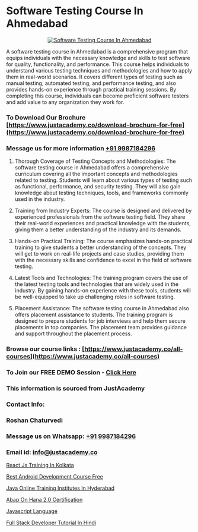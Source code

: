 # Software Testing Course In Ahmedabad

<p align="center">
  <a href="https://justacademy.co/program-detail/software-testing">
    <img src="https://justacademy.co/storage2/program_images/1704700438.webp" alt="Software Testing Course In Ahmedabad">
  </a>
</p>


A software testing course in Ahmedabad is a comprehensive program that equips individuals with the necessary knowledge and skills to test software for quality, functionality, and performance. This course helps individuals to understand various testing techniques and methodologies and how to apply them in real-world scenarios. It covers different types of testing such as manual testing, automated testing, and performance testing, and also provides hands-on experience through practical training sessions. By completing this course, individuals can become proficient software testers and add value to any organization they work for.
### To Download Our Brochure [https://www.justacademy.co/download-brochure-for-free](https://www.justacademy.co/download-brochure-for-free)
### Message us for more information [+91 9987184296](https://api.whatsapp.com/send?phone=919987184296)
1) Thorough Coverage of Testing Concepts and Methodologies: The software testing course in Ahmedabad offers a comprehensive curriculum covering all the important concepts and methodologies related to testing. Students will learn about various types of testing such as functional, performance, and security testing. They will also gain knowledge about testing techniques, tools, and frameworks commonly used in the industry.

2) Training from Industry Experts: The course is designed and delivered by experienced professionals from the software testing field. They share their real-world experiences and practical knowledge with the students, giving them a better understanding of the industry and its demands.

3) Hands-on Practical Training: The course emphasizes hands-on practical training to give students a better understanding of the concepts. They will get to work on real-life projects and case studies, providing them with the necessary skills and confidence to excel in the field of software testing.

4) Latest Tools and Technologies: The training program covers the use of the latest testing tools and technologies that are widely used in the industry. By gaining hands-on experience with these tools, students will be well-equipped to take up challenging roles in software testing.

5) Placement Assistance: The software testing course in Ahmedabad also offers placement assistance to students. The training program is designed to prepare students for job interviews and help them secure placements in top companies. The placement team provides guidance and support throughout the placement process.

### Browse our course links : [https://www.justacademy.co/all-courses](https://www.justacademy.co/all-courses) 
### To Join our FREE DEMO Session - [Click Here](https://www.justacademy.co/register-for-course-demo)


### This information is sourced from JustAcademy
### Contact Info:
### Roshan Chaturvedi
### Message us on Whatsapp: [+91 9987184296](https://api.whatsapp.com/send?phone=919987184296)
### Email id: [info@justacademy.co](mailto:info@justacademy.co)
                
[React Js Training In Kolkata](https://www.linkedin.com/pulse/react-js-training-kolkata-software-training-mountain-view-ke2qe?trackingId=TuMTxNVNh0xfTeKTrTYOqg%3D%3D&lipi=urn%3Ali%3Apage%3Ad_flagship3_company_admin%3BmPS%2BIVBvQs6ee2jjU4LMiw%3D%3D)

[Best Android Development Course Free](https://www.linkedin.com/pulse/best-android-development-course-free-justacademy-bay-area-tq2dc/)

[Java Online Training Institutes In Hyderabad](https://medium.com/@ranepooja/java-online-training-institutes-in-hyderabad-4795a44f63dc)

[Abap On Hana 2.0 Certification](https://medium.com/@mistersumit961/abap-on-hana-2-0-certification-8c31caaf5c3d)

[Javascript Language](https://justacademyin.github.io/Articles/Javascript-Language)

[Full Stack Developer Tutorial In Hindi](https://justacademyin.github.io/Articles/Full-Stack-Developer-Tutorial-In-Hindi)

